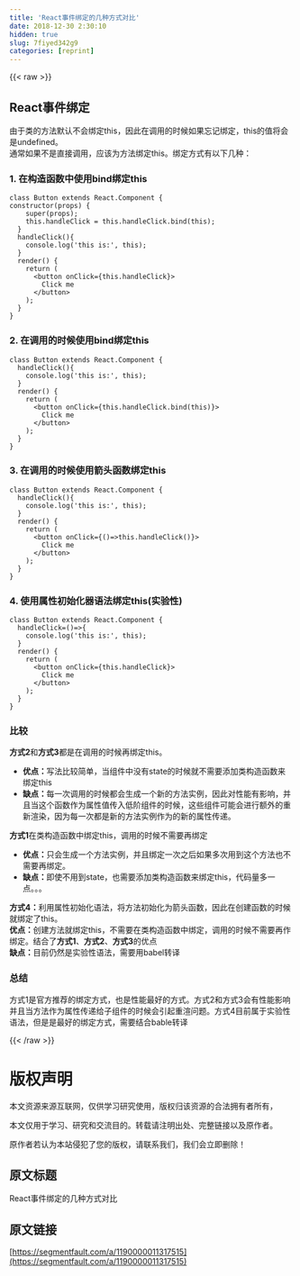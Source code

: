 ```yaml
---
title: 'React事件绑定的几种方式对比' 
date: 2018-12-30 2:30:10
hidden: true
slug: 7fiyed342g9
categories: [reprint]
---
```


{{< raw >}}

                    
<h2 id="articleHeader0">React事件绑定</h2>
<p>由于类的方法默认不会绑定this，因此在调用的时候如果忘记绑定，this的值将会是undefined。<br>通常如果不是直接调用，应该为方法绑定this。绑定方式有以下几种：</p>
<h3 id="articleHeader1">1. 在构造函数中使用bind绑定this</h3>
<div class="widget-codetool" style="display:none;">
      <div class="widget-codetool--inner">
      <span class="selectCode code-tool" data-toggle="tooltip" data-placement="top" title="" data-original-title="全选"></span>
      <span type="button" class="copyCode code-tool" data-toggle="tooltip" data-placement="top" data-clipboard-text="class Button extends React.Component {
constructor(props) {
    super(props);
    this.handleClick = this.handleClick.bind(this);
  }
  handleClick(){
    console.log('this is:', this);
  }
  render() {
    return (
      <button onClick={this.handleClick}>
        Click me
      </button>
    );
  }
}" title="" data-original-title="复制"></span>
      <span type="button" class="saveToNote code-tool" data-toggle="tooltip" data-placement="top" title="" data-original-title="放进笔记"></span>
      </div>
      </div><pre class="javascript hljs"><code class="javascript"><span class="hljs-class"><span class="hljs-keyword">class</span> <span class="hljs-title">Button</span> <span class="hljs-keyword">extends</span> <span class="hljs-title">React</span>.<span class="hljs-title">Component</span> </span>{
<span class="hljs-keyword">constructor</span>(props) {
    <span class="hljs-keyword">super</span>(props);
    <span class="hljs-keyword">this</span>.handleClick = <span class="hljs-keyword">this</span>.handleClick.bind(<span class="hljs-keyword">this</span>);
  }
  handleClick(){
    <span class="hljs-built_in">console</span>.log(<span class="hljs-string">'this is:'</span>, <span class="hljs-keyword">this</span>);
  }
  render() {
    <span class="hljs-keyword">return</span> (
      <span class="xml"><span class="hljs-tag">&lt;<span class="hljs-name">button</span> <span class="hljs-attr">onClick</span>=<span class="hljs-string">{this.handleClick}</span>&gt;</span>
        Click me
      <span class="hljs-tag">&lt;/<span class="hljs-name">button</span>&gt;</span></span>
    );
  }
}</code></pre>
<h3 id="articleHeader2">2. 在调用的时候使用bind绑定this</h3>
<div class="widget-codetool" style="display:none;">
      <div class="widget-codetool--inner">
      <span class="selectCode code-tool" data-toggle="tooltip" data-placement="top" title="" data-original-title="全选"></span>
      <span type="button" class="copyCode code-tool" data-toggle="tooltip" data-placement="top" data-clipboard-text="class Button extends React.Component {
  handleClick(){
    console.log('this is:', this);
  }
  render() {
    return (
      <button onClick={this.handleClick.bind(this)}>
        Click me
      </button>
    );
  }
}" title="" data-original-title="复制"></span>
      <span type="button" class="saveToNote code-tool" data-toggle="tooltip" data-placement="top" title="" data-original-title="放进笔记"></span>
      </div>
      </div><pre class="javascript hljs"><code class="javascript"><span class="hljs-class"><span class="hljs-keyword">class</span> <span class="hljs-title">Button</span> <span class="hljs-keyword">extends</span> <span class="hljs-title">React</span>.<span class="hljs-title">Component</span> </span>{
  handleClick(){
    <span class="hljs-built_in">console</span>.log(<span class="hljs-string">'this is:'</span>, <span class="hljs-keyword">this</span>);
  }
  render() {
    <span class="hljs-keyword">return</span> (
      <span class="xml"><span class="hljs-tag">&lt;<span class="hljs-name">button</span> <span class="hljs-attr">onClick</span>=<span class="hljs-string">{this.handleClick.bind(this)}</span>&gt;</span>
        Click me
      <span class="hljs-tag">&lt;/<span class="hljs-name">button</span>&gt;</span></span>
    );
  }
}</code></pre>
<h3 id="articleHeader3">3. 在调用的时候使用箭头函数绑定this</h3>
<div class="widget-codetool" style="display:none;">
      <div class="widget-codetool--inner">
      <span class="selectCode code-tool" data-toggle="tooltip" data-placement="top" title="" data-original-title="全选"></span>
      <span type="button" class="copyCode code-tool" data-toggle="tooltip" data-placement="top" data-clipboard-text="class Button extends React.Component {
  handleClick(){
    console.log('this is:', this);
  }
  render() {
    return (
      <button onClick={()=>this.handleClick()}>
        Click me
      </button>
    );
  }
}" title="" data-original-title="复制"></span>
      <span type="button" class="saveToNote code-tool" data-toggle="tooltip" data-placement="top" title="" data-original-title="放进笔记"></span>
      </div>
      </div><pre class="javascript hljs"><code class="javascript"><span class="hljs-class"><span class="hljs-keyword">class</span> <span class="hljs-title">Button</span> <span class="hljs-keyword">extends</span> <span class="hljs-title">React</span>.<span class="hljs-title">Component</span> </span>{
  handleClick(){
    <span class="hljs-built_in">console</span>.log(<span class="hljs-string">'this is:'</span>, <span class="hljs-keyword">this</span>);
  }
  render() {
    <span class="hljs-keyword">return</span> (
      <span class="xml"><span class="hljs-tag">&lt;<span class="hljs-name">button</span> <span class="hljs-attr">onClick</span>=<span class="hljs-string">{()</span>=&gt;</span>this.handleClick()}&gt;
        Click me
      <span class="hljs-tag">&lt;/<span class="hljs-name">button</span>&gt;</span></span>
    );
  }
}</code></pre>
<h3 id="articleHeader4">4. 使用属性初始化器语法绑定this(实验性)</h3>
<div class="widget-codetool" style="display:none;">
      <div class="widget-codetool--inner">
      <span class="selectCode code-tool" data-toggle="tooltip" data-placement="top" title="" data-original-title="全选"></span>
      <span type="button" class="copyCode code-tool" data-toggle="tooltip" data-placement="top" data-clipboard-text="class Button extends React.Component {
  handleClick=()=>{
    console.log('this is:', this);
  }
  render() {
    return (
      <button onClick={this.handleClick}>
        Click me
      </button>
    );
  }
}" title="" data-original-title="复制"></span>
      <span type="button" class="saveToNote code-tool" data-toggle="tooltip" data-placement="top" title="" data-original-title="放进笔记"></span>
      </div>
      </div><pre class="javascript hljs"><code class="javascript"><span class="hljs-class"><span class="hljs-keyword">class</span> <span class="hljs-title">Button</span> <span class="hljs-keyword">extends</span> <span class="hljs-title">React</span>.<span class="hljs-title">Component</span> </span>{
  handleClick=<span class="hljs-function"><span class="hljs-params">()</span>=&gt;</span>{
    <span class="hljs-built_in">console</span>.log(<span class="hljs-string">'this is:'</span>, <span class="hljs-keyword">this</span>);
  }
  render() {
    <span class="hljs-keyword">return</span> (
      <span class="xml"><span class="hljs-tag">&lt;<span class="hljs-name">button</span> <span class="hljs-attr">onClick</span>=<span class="hljs-string">{this.handleClick}</span>&gt;</span>
        Click me
      <span class="hljs-tag">&lt;/<span class="hljs-name">button</span>&gt;</span></span>
    );
  }
}</code></pre>
<h3 id="articleHeader5">比较</h3>
<p><strong>方式2</strong>和<strong>方式3</strong>都是在调用的时候再绑定this。</p>
<ul>
<li>
<strong>优点：</strong>写法比较简单，当组件中没有state的时候就不需要添加类构造函数来绑定this</li>
<li>
<strong>缺点：</strong>每一次调用的时候都会生成一个新的方法实例，因此对性能有影响，并且当这个函数作为属性值传入低阶组件的时候，这些组件可能会进行额外的重新渲染，因为每一次都是新的方法实例作为的新的属性传递。</li>
</ul>
<p><strong>方式1</strong>在类构造函数中绑定this，调用的时候不需要再绑定</p>
<ul>
<li>
<strong>优点：</strong>只会生成一个方法实例，并且绑定一次之后如果多次用到这个方法也不需要再绑定。</li>
<li>
<strong>缺点：</strong>即使不用到state，也需要添加类构造函数来绑定this，代码量多一点。。。</li>
</ul>
<p><strong>方式4：</strong>利用属性初始化语法，将方法初始化为箭头函数，因此在创建函数的时候就绑定了this。<br><strong>优点：</strong>创建方法就绑定this，不需要在类构造函数中绑定，调用的时候不需要再作绑定。结合了<strong>方式1</strong>、<strong>方式2</strong>、<strong>方式3</strong>的优点<br><strong>缺点：</strong>目前仍然是实验性语法，需要用babel转译</p>
<h3 id="articleHeader6">总结</h3>
<p>方式1是官方推荐的绑定方式，也是性能最好的方式。方式2和方式3会有性能影响并且当方法作为属性传递给子组件的时候会引起重渲问题。方式4目前属于实验性语法，但是是最好的绑定方式，需要结合bable转译</p>

                
{{< /raw >}}

# 版权声明
本文资源来源互联网，仅供学习研究使用，版权归该资源的合法拥有者所有，

本文仅用于学习、研究和交流目的。转载请注明出处、完整链接以及原作者。

原作者若认为本站侵犯了您的版权，请联系我们，我们会立即删除！

## 原文标题
React事件绑定的几种方式对比

## 原文链接
[https://segmentfault.com/a/1190000011317515](https://segmentfault.com/a/1190000011317515)


